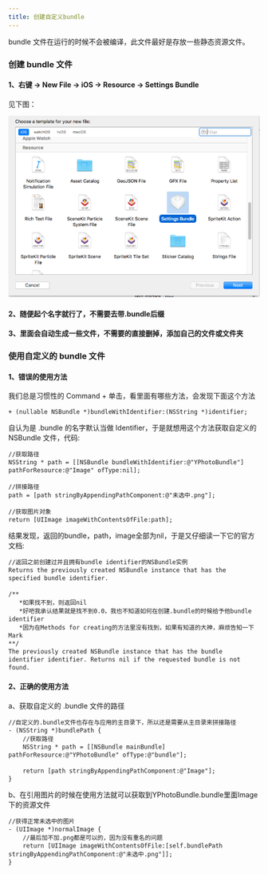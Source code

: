 ```yaml
---
title: 创建自定义bundle
---
```


bundle 文件在运行的时候不会被编译，此文件最好是存放一些静态资源文件。

### 创建 bundle 文件

#### 1、右键 -> New File -> iOS -> Resource -> Settings Bundle

见下图：

![](https://github.com/huangzhifei/huangzhifei.github.com/raw/master/images/bundle.png)

#### 2、随便起个名字就行了，不需要去带.bundle后缀

#### 3、里面会自动生成一些文件，不需要的直接删掉，添加自己的文件或文件夹


### 使用自定义的 bundle 文件

#### 1、错误的使用方法

我们总是习惯性的 Command + 单击，看里面有哪些方法，会发现下面这个方法

```
+ (nullable NSBundle *)bundleWithIdentifier:(NSString *)identifier;
```

自认为是 .bundle 的名字默认当做 Identifier，于是就想用这个方法获取自定义的 NSBundle 文件，代码:

```
//获取路径
NSString * path = [[NSBundle bundleWithIdentifier:@"YPhotoBundle"] pathForResource:@"Image" ofType:nil];

//拼接路径
path = [path stringByAppendingPathComponent:@"未选中.png"];

//获取图片对象
return [UIImage imageWithContentsOfFile:path];
```

结果发现，返回的bundle，path，image全部为nil，于是又仔细读一下它的官方文档:

```
//返回之前创建过并且拥有bundle identifier的NSBundle实例
Returns the previously created NSBundle instance that has the specified bundle identifier.

/**
   *如果找不到，则返回nil
   *好吧我承认结果就是找不到0.0，我也不知道如何在创建.bundle的时候给予他bundle identifier
   *因为在Methods for creating的方法里没有找到，如果有知道的大神，麻烦告知一下 Mark
**/
The previously created NSBundle instance that has the bundle identifier identifier. Returns nil if the requested bundle is not found.
```


#### 2、正确的使用方法

a、获取自定义的 .bundle 文件的路径

```
//自定义的.bundle文件也存在与应用的主目录下，所以还是需要从主目录来拼接路径
- (NSString *)bundlePath {
    //获取路径
    NSString * path = [[NSBundle mainBundle] pathForResource:@"YPhotoBundle" ofType:@"bundle"];

    return [path stringByAppendingPathComponent:@"Image"];
}
```

b、在引用图片的时候在使用方法就可以获取到YPhotoBundle.bundle里面Image下的资源文件

```
//获得正常未选中的图片
- (UIImage *)normalImage {
    //最后加不加.png都是可以的，因为没有重名的问题
    return [UIImage imageWithContentsOfFile:[self.bundlePath stringByAppendingPathComponent:@"未选中.png"]];
}
```
